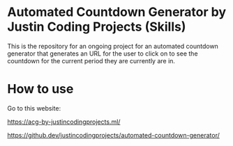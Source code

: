 # Automated Countdown Generator by Justin Coding Projects (Skills)
This is the repository for an ongoing project for an automated countdown generator that generates an URL for the user to click on to see the countdown for the current period they are currently are in.

# How to use
Go to this website:

https://acg-by-justincodingprojects.ml/

https://github.dev/justincodingprojects/automated-countdown-generator/
